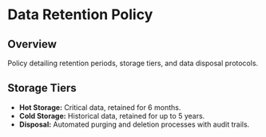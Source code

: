 # Data Retention Policy

## Overview
Policy detailing retention periods, storage tiers, and data disposal protocols.

## Storage Tiers
- **Hot Storage:** Critical data, retained for 6 months.
- **Cold Storage:** Historical data, retained for up to 5 years.
- **Disposal:** Automated purging and deletion processes with audit trails.
